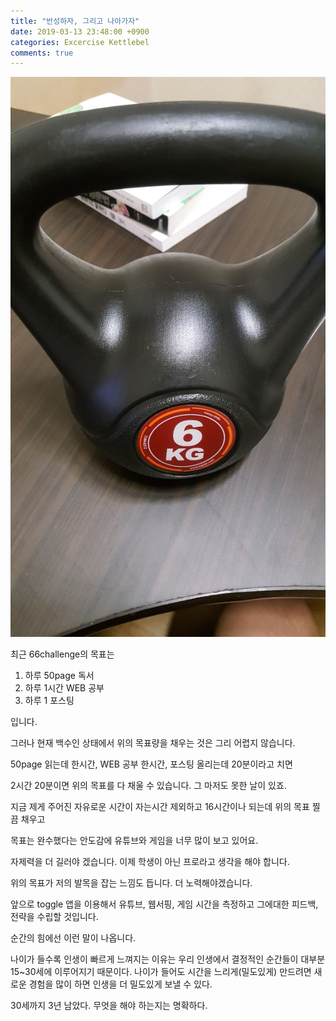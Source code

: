 ```yaml
---
title: "반성하자, 그리고 나아가자"
date: 2019-03-13 23:48:00 +0900
categories: Excercise Kettlebel
comments: true
---
```


![images](https://github.com/DeveloperKHJ/DeveloperKHJ.github.io/blob/master/_images/kettlebell.jpg?raw=true)

최근 66challenge의 목표는

1. 하루 50page 독서
2. 하루 1시간 WEB 공부
3. 하루 1 포스팅

입니다.

그러나 현재 백수인 상태에서 위의 목표량을 채우는 것은 그리 어렵지 않습니다.

50page 읽는데 한시간, WEB 공부 한시간, 포스팅 올리는데 20분이라고 치면

2시간 20분이면 위의 목표를 다 채울 수 있습니다. 그 마저도 못한 날이 있죠.

지금 제게 주어진 자유로운 시간이 자는시간 제외하고 16시간이나 되는데 위의 목표 찔끔 채우고 

목표는 완수했다는 안도감에 유튜브와 게임을 너무 많이 보고 있어요. 

자제력을 더 길러야 겠습니다. 이제 학생이 아닌 프로라고 생각을 해야 합니다.

위의 목표가 저의 발목을 잡는 느낌도 듭니다. 더 노력해야겠습니다. 

앞으로 toggle 앱을 이용해서 유튜브, 웹서핑, 게임 시간을 측정하고 그에대한 피드백, 전략을 수립할 것입니다.

순간의 힘에선 이런 말이 나옵니다.

나이가 들수록 인생이 빠르게 느껴지는 이유는 우리 인생에서 결정적인 순간들이 대부분 15~30세에 이루어지기 때문이다. 나이가 들어도 시간을 느리게(밀도있게) 만드려면 새로운 경험을 많이 하면 인생을 더 밀도있게 보낼 수 있다.

30세까지 3년 남았다. 무엇을 해야 하는지는 명확하다.



